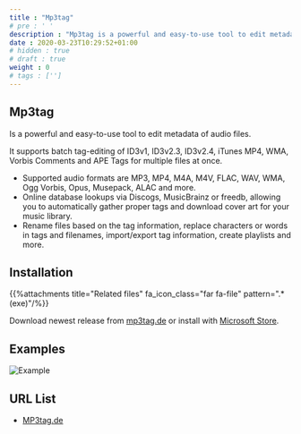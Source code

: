 ```yaml
---
title : "Mp3tag"
# pre : ' '
description : "Mp3tag is a powerful and easy-to-use tool to edit metadata of audio files."
date : 2020-03-23T10:29:52+01:00
# hidden : true
# draft : true
weight : 0
# tags : ['']
---
```


## Mp3tag

Is a powerful and easy-to-use tool to edit metadata of audio files.

It supports batch tag-editing of ID3v1, ID3v2.3, ID3v2.4, iTunes MP4, WMA, Vorbis Comments and APE Tags for multiple files at once.

* Supported audio formats are MP3, MP4, M4A, M4V, FLAC, WAV, WMA, Ogg Vorbis, Opus, Musepack, ALAC and more.
* Online database lookups via Discogs, MusicBrainz or freedb, allowing you to automatically gather proper tags and download cover art for your music library.
* Rename files based on the tag information, replace characters or words in tags and filenames, import/export tag information, create playlists and more.

## Installation

{{%attachments title="Related files" fa_icon_class="far fa-file" pattern=".*(exe)"/%}}

Download newest release from [mp3tag.de](https://www.mp3tag.de/en/download.html) or install with [Microsoft Store](https://www.microsoft.com/en-us/p/mp3tag/9nn77tcq1nc8).

## Examples

![Example](images/example.png)

## URL List

* [MP3tag.de](https://www.mp3tag.de/en/index.html)
